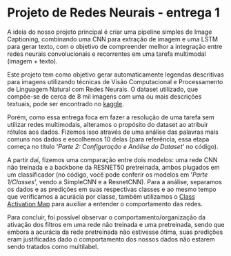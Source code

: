# Projeto de Redes Neurais - entrega 1

A ideia do nosso projeto principal é criar uma pipeline simples de Image Captioning, combinando uma CNN para extração de imagem e uma LSTM para gerar texto, com o objetivo de compreender melhor a integração entre redes neurais convolucionais e recorrentes em uma tarefa multimodal (imagem + texto).

Este projeto tem como objetivo gerar automaticamente legendas descritivas para imagens utilizando técnicas de Visão Computacional e Processamento de Linguagem Natural com Redes Neurais. O dataset utilizado, que compõe-se de cerca de 8 mil imagens com uma ou mais descrições textuais, pode ser encontrado no [kaggle](https://www.kaggle.com/datasets/adityajn105/flickr8k).

Porém, como essa entrega foca em fazer a resolução de uma tarefa sem utilizar redes multimodais, alteramos o propósito do dataset ao atribuir rótulos aos dados. Fizemos isso através de uma análise das palavras mais comuns nos dados e escolhemos 10 delas (para referência, essa etapa começa no título '*Parte 2: Configuração e Análise do Dataset*' no código).

A partir daí, fizemos uma comparação entre dois modelos: uma rede CNN não treinada e a backbone da RESNET50 pretreinada, ambos plugados em um classificador (no código, você pode conferir os modelos em '*Parte 1/Classes*', vendo a SimpleCNN e a ResnetCNN). Para a análise, separamos os dados e as predições em suas respectivas classes e ao mesmo tempo que verificamos a acurácia por classe, também utilizamos o [Class Activation Map](https://github.com/frgfm/torch-cam) para auxiliar a entender o comportamento das redes.

Para concluir, foi possível observar o comportamento/organização da ativação dos filtros em uma rede não treinada e uma pretreinada, sendo que embora a acurácia da rede pretreinada não estivesse ótima, suas predições eram justificadas dado o comportamento dos nossos dados não estarem sendo tratados como multilabel.